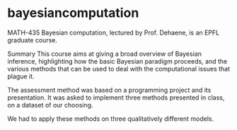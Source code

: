 # bayesiancomputation



MATH-435 Bayesian computation, lectured by Prof. Dehaene, is an EPFL graduate course.

Summary
This course aims at giving a broad overview of Bayesian inference, highlighting how the basic Bayesian paradigm proceeds, 
and the various methods that can be used to deal with the computational issues that plague it.

The assessment method was based on a programming project and its presentation.
It was asked to implement three methods presented in class, on a dataset of our choosing.

We had to apply these methods on three qualitatively different models.
